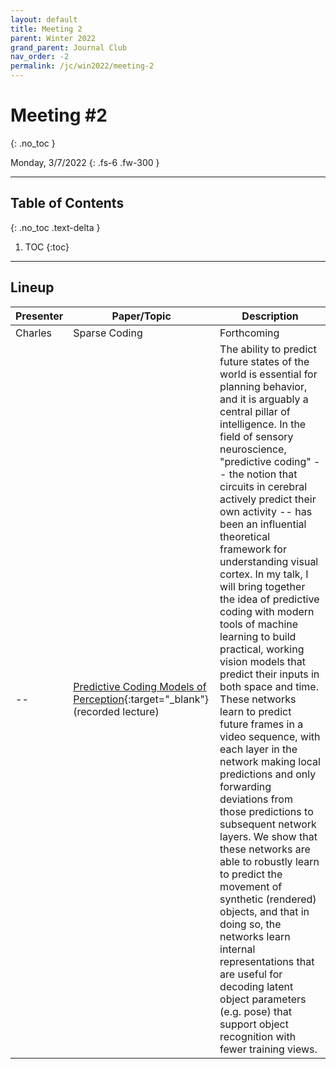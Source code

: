 ```yaml
---
layout: default
title: Meeting 2
parent: Winter 2022
grand_parent: Journal Club
nav_order: -2
permalink: /jc/win2022/meeting-2
---
```


# Meeting #2
{: .no_toc }

Monday, 3/7/2022
{: .fs-6 .fw-300 }

---

## Table of Contents
{: .no_toc .text-delta }

1. TOC
{:toc}

---

## Lineup

| Presenter | Paper/Topic | Description |
| --- | --- | --- |
| Charles | Sparse Coding | Forthcoming |
| -- | [Predictive Coding Models of Perception](https://simons.berkeley.edu/talks/david-cox-4-16-18){:target="_blank"} (recorded lecture) | The ability to predict future states of the world is essential for planning behavior, and it is arguably a central pillar of intelligence.  In the field of sensory neuroscience, "predictive coding" -- the notion that circuits in cerebral actively predict their own activity -- has been an influential theoretical framework for understanding visual cortex.  In my talk, I will bring together the idea of predictive coding with modern tools of machine learning to build practical, working vision models that predict their inputs in both space and time. These networks learn to predict future frames in a video sequence, with each layer in the network making local predictions and only forwarding deviations from those predictions to subsequent network layers. We show that these networks are able to robustly learn to predict the movement of synthetic (rendered) objects, and that in doing so, the networks learn internal representations that are useful for decoding latent object parameters (e.g. pose) that support object recognition with fewer training views. |

